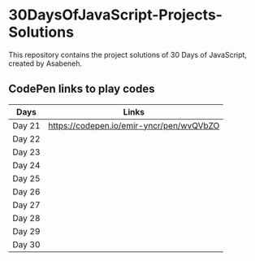 # 30DaysOfJavaScript-Projects-Solutions
This repository contains the project solutions of 30 Days of JavaScript, created by Asabeneh.
## CodePen links to play codes
|Days| Links |
|--|--|
| Day 21 | https://codepen.io/emir-yncr/pen/wvQVbZO |
| Day 22 | |
| Day 23 | |
| Day 24 | |
| Day 25 | |
| Day 26 | |
| Day 27 | |
| Day 28 | |
| Day 29 | |
| Day 30 | |
